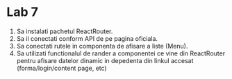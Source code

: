 # Lab 7
1. Sa instalati pachetul ReactRouter.
2. Sa il conectati conform API de pe pagina oficiala. 
3. Sa conectati rutele in componenta de afisare a liste (Menu). 
4. Sa utilizati functionalul de rander a componentei ce vine din ReactRouter pentru afisare datelor dinamic in depedenta din linkul accesat (forma/login/content page, etc)

